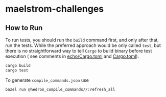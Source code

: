# maelstrom-challenges

## How to Run

To run tests, you should run the `build` command first, and only after that, run the tests. While the preferred approach
would be only called `test`, but there is no straightforward way to tell `Cargo` to build binary before test execution (
see comments in [echo/Cargo.toml](echo/Cargo.toml) and [Cargo.toml](Cargo.toml)).

```bash
cargo build
cargo test
```

To generate `compile_commands.json` use
```bash
bazel run @hedron_compile_commands//:refresh_all
```
